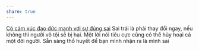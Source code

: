 ```yaml
---
share: true
---
```

[Có cảm xúc đạo đức mạnh với sự đúng sai](C%C3%B3%20c%E1%BA%A3m%20x%C3%BAc%20%C4%91%E1%BA%A1o%20%C4%91%E1%BB%A9c%20m%E1%BA%A1nh%20v%E1%BB%9Bi%20s%E1%BB%B1%20%C4%91%C3%BAng%20sai.md)
Sai trái là phải thay đổi ngay, nếu không thì người vô tội sẽ bị hại. Một lời nói tiêu cực cũng có thể hủy hoại cả một đời người. Sẵn sàng thổ huyết để bạn mình nhận ra là mình sai
